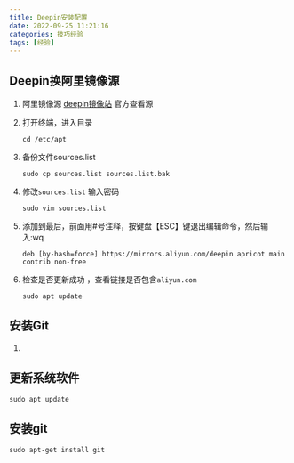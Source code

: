 ```yaml
---
title: Deepin安装配置
date: 2022-09-25 11:21:16
categories: 技巧经验
tags: [经验]
---
```


## Deepin换阿里镜像源

1. 阿里镜像源 [deepin镜像站](https://developer.aliyun.com/mirror/deepin?spm=a2c6h.13651102.0.0.3e221b11ybp16P) 官方查看源

2. 打开终端，进入目录

   ```
   cd /etc/apt
   ```

3. 备份文件sources.list

   ```
   sudo cp sources.list sources.list.bak
   ```

4. 修改`sources.list` 输入密码

   ```
   sudo vim sources.list
   ```

5. 添加到最后，前面用#号注释，按键盘【ESC】键退出编辑命令，然后输入:wq

   ```
   deb [by-hash=force] https://mirrors.aliyun.com/deepin apricot main contrib non-free
   ```

6. 检查是否更新成功 ，查看链接是否包含`aliyun.com`

   ```
   sudo apt update
   ```

## 安装Git

1. 

## 更新系统软件

```
sudo apt update
```

## 安装git

```
sudo apt-get install git
```

